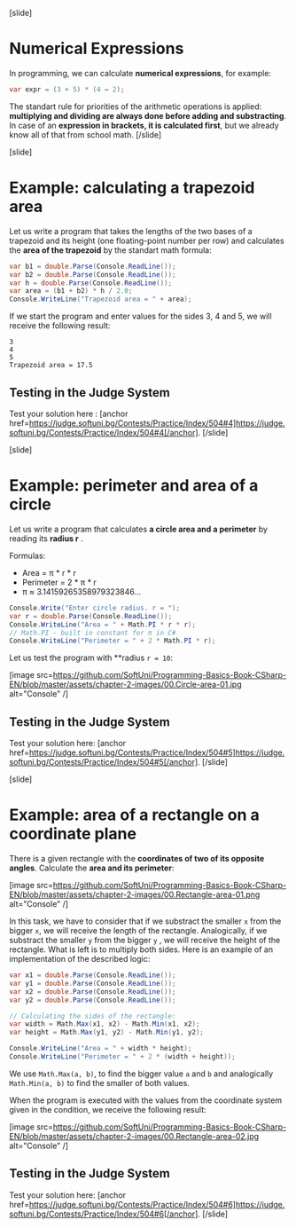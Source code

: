 [slide]
# Numerical Expressions

In programming, we can calculate **numerical expressions**, for example:

```csharp
var expr = (3 + 5) * (4 – 2);
```

The standart rule for priorities of the arithmetic operations is applied: **multiplying and dividing are always done before adding and substracting**. In case of an **expression in brackets, it is calculated first**, but we already know all of that from school math.
[/slide]

[slide]
# Example: calculating a trapezoid area

Let us write a program that takes the lengths of the two bases of a trapezoid and its height (one floating-point number per row) and calculates the **area of the trapezoid** by the standart math formula: 

```csharp
var b1 = double.Parse(Console.ReadLine());
var b2 = double.Parse(Console.ReadLine());
var h = double.Parse(Console.ReadLine());
var area = (b1 + b2) * h / 2.0;
Console.WriteLine("Trapezoid area = " + area);
```

If we start the program and enter values for the sides 3, 4 and 5, we will receive the following result:

```
3
4
5
Trapezoid area = 17.5
```

## Testing in the Judge System

Test your solution here : [anchor href=https://judge.softuni.bg/Contests/Practice/Index/504#4]https://judge.softuni.bg/Contests/Practice/Index/504#4[/anchor].
[/slide]

[slide]
# Example: perimeter and area of a circle

Let us write a program that calculates  **a circle area and a perimeter** by reading its **radius r** .

Formulas:
- Area = π \* r \* r
- Perimeter = 2 \* π \* r
- π ≈ 3.14159265358979323846…

```csharp
Console.Write("Enter circle radius. r = ");
var r = double.Parse(Console.ReadLine());
Console.WriteLine("Area = " + Math.PI * r * r); 
// Math.PI - built in constant for π in C#
Console.WriteLine("Perimeter = " + 2 * Math.PI * r);
```
Let us test the program with **radius `r = 10`:

[image src=https://github.com/SoftUni/Programming-Basics-Book-CSharp-EN/blob/master/assets/chapter-2-images/00.Circle-area-01.jpg alt="Console" /] 

## Testing in the Judge System

Test your solution here: [anchor href=https://judge.softuni.bg/Contests/Practice/Index/504#5]https://judge.softuni.bg/Contests/Practice/Index/504#5[/anchor].
[/slide]

[slide]
# Example: area of a rectangle on a coordinate plane

There is a given rectangle with the **coordinates of two of its opposite angles**. Calculate the  **area and its perimeter**:

[image src=https://github.com/SoftUni/Programming-Basics-Book-CSharp-EN/blob/master/assets/chapter-2-images/00.Rectangle-area-01.png alt="Console" /]

In this task, we have to consider that if we substract the smaller `x` from the bigger `x`, we will receive the length of the rectangle. Analogically, if we substract the smaller `y` from the bigger `y` , we will receive the height of the rectangle. What is left is to multiply both sides. Here is an example of an implementation of the described logic: 

```csharp
var x1 = double.Parse(Console.ReadLine());
var y1 = double.Parse(Console.ReadLine());
var x2 = double.Parse(Console.ReadLine());
var y2 = double.Parse(Console.ReadLine());

// Calculating the sides of the rectangle:
var width = Math.Max(x1, x2) - Math.Min(x1, x2);
var height = Math.Max(y1, y2) - Math.Min(y1, y2);

Console.WriteLine("Area = " + width * height);
Console.WriteLine("Perimeter = " + 2 * (width + height));
```

We use `Math.Max(a, b)`, to find the bigger value `a` and `b` and analogically `Math.Min(a, b)` to find the smaller of both values. 

When the program is executed with the values from the coordinate system given in the condition, we receive the following result:

[image src=https://github.com/SoftUni/Programming-Basics-Book-CSharp-EN/blob/master/assets/chapter-2-images/00.Rectangle-area-02.jpg alt="Console" /]

## Testing in the Judge System

Test your solution here: [anchor href=https://judge.softuni.bg/Contests/Practice/Index/504#6]https://judge.softuni.bg/Contests/Practice/Index/504#6[/anchor].
[/slide]